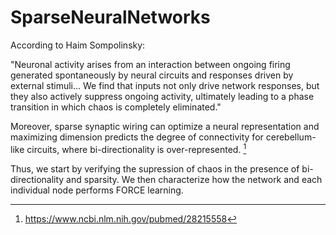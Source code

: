 # SparseNeuralNetworks
According to Haim Sompolinsky:
<p>"Neuronal activity arises from an interaction between ongoing firing generated spontaneously by neural circuits and responses driven by external stimuli... We find that inputs not only drive network responses, but they also actively suppress ongoing activity, ultimately leading to a phase transition in which chaos is completely eliminated."</p>


Moreover, sparse synaptic wiring can optimize a neural representation and maximizing dimension predicts the degree of connectivity for cerebellum-like circuits, where bi-directionality is over-represented. [^1] 

Thus, we start by verifying the supression of chaos in the presence of bi-directionality and sparsity. We then characterize how the network and each individual node performs FORCE learning.

[^1]: https://www.ncbi.nlm.nih.gov/pubmed/28215558
